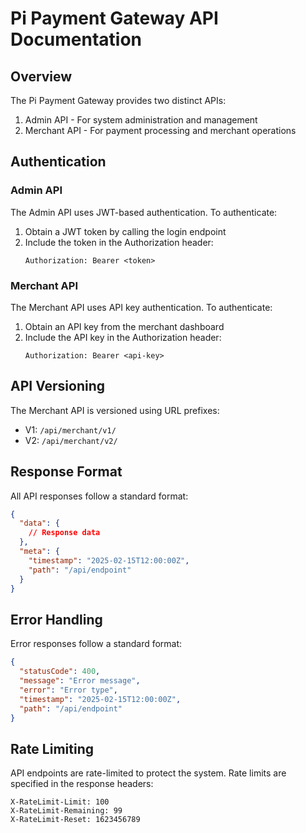 # Pi Payment Gateway API Documentation

## Overview

The Pi Payment Gateway provides two distinct APIs:

1. Admin API - For system administration and management
2. Merchant API - For payment processing and merchant operations

## Authentication

### Admin API

The Admin API uses JWT-based authentication. To authenticate:

1. Obtain a JWT token by calling the login endpoint
2. Include the token in the Authorization header:
   ```
   Authorization: Bearer <token>
   ```

### Merchant API

The Merchant API uses API key authentication. To authenticate:

1. Obtain an API key from the merchant dashboard
2. Include the API key in the Authorization header:
   ```
   Authorization: Bearer <api-key>
   ```

## API Versioning

The Merchant API is versioned using URL prefixes:

- V1: `/api/merchant/v1/`
- V2: `/api/merchant/v2/`

## Response Format

All API responses follow a standard format:

```json
{
  "data": {
    // Response data
  },
  "meta": {
    "timestamp": "2025-02-15T12:00:00Z",
    "path": "/api/endpoint"
  }
}
```

## Error Handling

Error responses follow a standard format:

```json
{
  "statusCode": 400,
  "message": "Error message",
  "error": "Error type",
  "timestamp": "2025-02-15T12:00:00Z",
  "path": "/api/endpoint"
}
```

## Rate Limiting

API endpoints are rate-limited to protect the system. Rate limits are specified in the response headers:

```
X-RateLimit-Limit: 100
X-RateLimit-Remaining: 99
X-RateLimit-Reset: 1623456789
```
